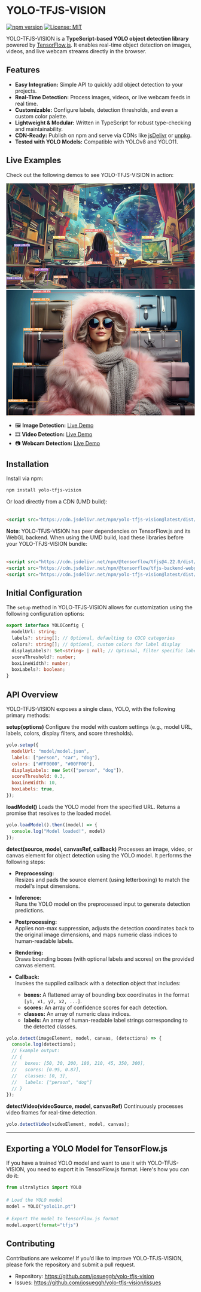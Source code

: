 # YOLO-TFJS-VISION

[![npm version](https://img.shields.io/npm/v/yolo-tfjs-vision.svg)](https://www.npmjs.com/package/yolo-tfjs-vision)
[![License: MIT](https://img.shields.io/badge/License-MIT-yellow.svg)](LICENSE)

YOLO-TFJS-VISION is a **TypeScript-based YOLO object detection library** powered
by [TensorFlow.js](https://www.tensorflow.org/js). It enables real-time object detection on images, videos, and live
webcam streams directly in the browser.

## Features

- **Easy Integration:** Simple API to quickly add object detection to your projects.
- **Real-Time Detection:** Process images, videos, or live webcam feeds in real time.
- **Customizable:** Configure labels, detection thresholds, and even a custom color palette.
- **Lightweight & Modular:** Written in TypeScript for robust type-checking and maintainability.
- **CDN-Ready:** Publish on npm and serve via CDNs like [jsDelivr](https://www.jsdelivr.com/)
  or [unpkg](https://unpkg.com/).
- **Tested with YOLO Models:** Compatible with YOLOv8 and YOLO11.

## Live Examples

Check out the following demos to see YOLO-TFJS-VISION in action:

![Image Detection](doc/room.jpg)
![Image Detection](doc/girl.jpg)

- 🖼️ **Image Detection:** [Live Demo](https://yolots-examples.vercel.app/)
- 🎞️ **Video Detection:** [Live Demo](https://yolots-examples.vercel.app/video.html)
- 📷 **Webcam Detection:** [Live Demo](https://yolots-examples.vercel.app/webcam.html)

## Installation

Install via npm:

```bash
npm install yolo-tfjs-vision
```

Or load directly from a CDN (UMD build):

```html

<script src="https://cdn.jsdelivr.net/npm/yolo-tfjs-vision@latest/dist/yolo.umd.js"></script>
```

**Note**: YOLO-TFJS-VISION has peer dependencies on TensorFlow.js and its WebGL backend. When using the UMD build, load
these libraries before your YOLO-TFJS-VISION bundle:

```html

<script src="https://cdn.jsdelivr.net/npm/@tensorflow/tfjs@4.22.0/dist/tf.min.js"></script>
<script src="https://cdn.jsdelivr.net/npm/@tensorflow/tfjs-backend-webgl@4.22.0/dist/tf-backend-webgl.min.js"></script>
<script src="https://cdn.jsdelivr.net/npm/yolo-tfjs-vision@latest/dist/yolo.umd.js"></script>
```

## Initial Configuration

The `setup` method in YOLO-TFJS-VISION allows for customization using the following configuration options:

```typescript
export interface YOLOConfig {
  modelUrl: string;
  labels?: string[]; // Optional, defaulting to COCO categories
  colors?: string[]; // Optional, custom colors for label display
  displayLabels?: Set<string> | null; // Optional, filter specific labels to be displayed
  scoreThreshold?: number;
  boxLineWidth?: number;
  boxLabels?: boolean;
}
```

## API Overview

YOLO-TFJS-VISION exposes a single class, YOLO, with the following primary methods:

**setup(options)**
Configure the model with custom settings (e.g., model URL, labels, colors, display filters, and score thresholds).

```javascript
yolo.setup({
  modelUrl: "model/model.json",
  labels: ["person", "car", "dog"],
  colors: ["#FF0000", "#00FF00"],
  displayLabels: new Set(["person", "dog"]),
  scoreThreshold: 0.3,
  boxLineWidth: 10,
  boxLabels: true,
});
```

**loadModel()**
Loads the YOLO model from the specified URL. Returns a promise that resolves to the loaded model.

```javascript
yolo.loadModel().then((model) => {
  console.log("Model loaded!", model)
});
```

**detect(source, model, canvasRef, callback)**
Processes an image, video, or canvas element for object detection using the YOLO model. It performs the following steps:

- **Preprocessing:**  
  Resizes and pads the source element (using letterboxing) to match the model's input dimensions.

- **Inference:**  
  Runs the YOLO model on the preprocessed input to generate detection predictions.

- **Postprocessing:**  
  Applies non-max suppression, adjusts the detection coordinates back to the original image dimensions, and maps numeric
  class indices to human-readable labels.

- **Rendering:**  
  Draws bounding boxes (with optional labels and scores) on the provided canvas element.

- **Callback:**  
  Invokes the supplied callback with a detection object that includes:
    - **boxes:** A flattened array of bounding box coordinates in the format `[y1, x1, y2, x2, ...]`.
    - **scores:** An array of confidence scores for each detection.
    - **classes:** An array of numeric class indices.
    - **labels:** An array of human-readable label strings corresponding to the detected classes.

```javascript
yolo.detect(imageElement, model, canvas, (detections) => {
  console.log(detections);
  // Example output:
  // {
  //   boxes: [50, 30, 200, 180, 210, 45, 350, 300],
  //   scores: [0.95, 0.87],
  //   classes: [0, 3],
  //   labels: ["person", "dog"]
  // }
});
```

**detectVideo(videoSource, model, canvasRef)**
Continuously processes video frames for real-time detection.

```javascript
yolo.detectVideo(videoElement, model, canvas);
```

---

## Exporting a YOLO Model for TensorFlow.js

If you have a trained YOLO model and want to use it with YOLO-TFJS-VISION, you need to export it in TensorFlow.js format. Here's
how you can do it:

```python
from ultralytics import YOLO

# Load the YOLO model
model = YOLO("yolo11n.pt")

# Export the model to TensorFlow.js format
model.export(format="tfjs")
```

## Contributing

Contributions are welcome! If you’d like to improve YOLO-TFJS-VISION, please fork the repository and submit a pull request.

- Repository: https://github.com/josueggh/yolo-tfjs-vision
- Issues: https://github.com/josueggh/yolo-tfjs-vision/issues


